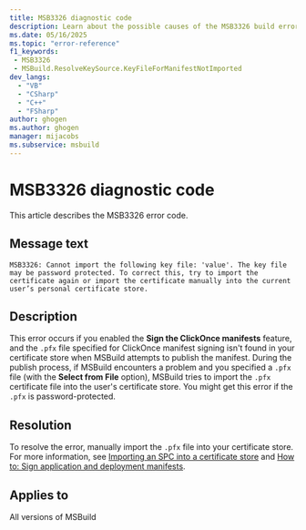 ```yaml
---
title: MSB3326 diagnostic code
description: Learn about the possible causes of the MSB3326 build error and get troubleshooting tips.
ms.date: 05/16/2025
ms.topic: "error-reference"
f1_keywords:
 - MSB3326
 - MSBuild.ResolveKeySource.KeyFileForManifestNotImported
dev_langs:
  - "VB"
  - "CSharp"
  - "C++"
  - "FSharp"
author: ghogen
ms.author: ghogen
manager: mijacobs
ms.subservice: msbuild
---
```

# MSB3326 diagnostic code

<!-- :::ErrorDefinitionDescription::: -->
<!-- :::editable-content name="introDescription"::: -->
This article describes the MSB3326 error code.
<!-- :::editable-content-end::: -->

## Message text

<!-- :::editable-content name="messageText"::: -->
`MSB3326: Cannot import the following key file: 'value'. The key file may be password protected. To correct this, try to import the certificate again or import the certificate manually into the current user’s personal certificate store.`
<!-- :::editable-content-end::: -->
<!-- MSB3326: Cannot import the following key file: {0}. The key file may be password protected. To correct this, try to import the certificate again or import the certificate manually into the current user’s personal certificate store. -->

<!-- :::editable-content name="postOutputDescription"::: -->
## Description

This error occurs if you enabled the **Sign the ClickOnce manifests** feature, and the `.pfx` file specified for ClickOnce manifest signing isn't found in your certificate store when MSBuild attempts to publish the manifest. During the publish process, if MSBuild encounters a problem and you specified a `.pfx` file (with the **Select from File** option), MSBuild tries to import the `.pfx` certificate file into the user's certificate store. You might get this error if the `.pfx` is password-protected.

## Resolution

To resolve the error, manually import the `.pfx` file into your certificate store. For more information, see [Importing an SPC into a certificate store](/windows-hardware/drivers/install/importing-an-spc-into-a-certificate-store) and [How to: Sign application and deployment manifests](../../ide/how-to-sign-application-and-deployment-manifests.md).
<!-- :::editable-content-end::: -->
<!-- :::ErrorDefinitionDescription-end::: -->

## Applies to

All versions of MSBuild